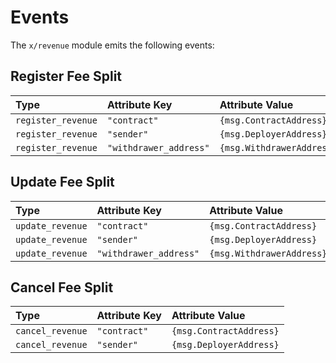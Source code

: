 <!--
order: 6
-->

# Events

The `x/revenue` module emits the following events:

## Register Fee Split

| Type                 | Attribute Key          | Attribute Value           |
| :------------------- | :--------------------- | :------------------------ |
| `register_revenue` | `"contract"`           | `{msg.ContractAddress}`   |
| `register_revenue` | `"sender"`             | `{msg.DeployerAddress}`   |
| `register_revenue` | `"withdrawer_address"` | `{msg.WithdrawerAddress}` |

## Update Fee Split

| Type               | Attribute Key          | Attribute Value           |
| :----------------- | :--------------------- | :------------------------ |
| `update_revenue` | `"contract"`           | `{msg.ContractAddress}`   |
| `update_revenue` | `"sender"`             | `{msg.DeployerAddress}`   |
| `update_revenue` | `"withdrawer_address"` | `{msg.WithdrawerAddress}` |

## Cancel Fee Split

| Type               | Attribute Key | Attribute Value         |
| :----------------- | :------------ | :---------------------- |
| `cancel_revenue` | `"contract"`  | `{msg.ContractAddress}` |
| `cancel_revenue` | `"sender"`    | `{msg.DeployerAddress}` |
